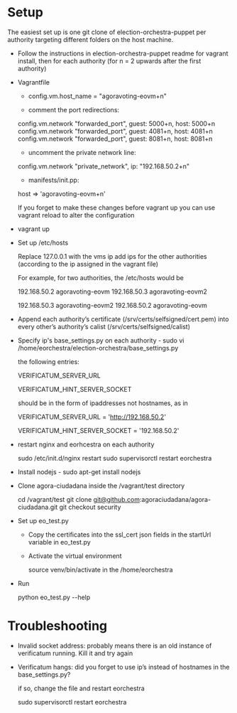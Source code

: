 Setup
=====

The easiest set up is one git clone of election-orchestra-puppet per authority targeting different folders on the host machine. 

* Follow the instructions in election-orchestra-puppet readme for vagrant install, then 
for each authority (for n = 2 upwards after the first authority)

* Vagrantfile

    * config.vm.host_name = "agoravoting-eovm+n"

    * comment the port redirections:

    config.vm.network "forwarded_port", guest: 5000+n, host: 5000+n
    config.vm.network "forwarded_port", guest: 4081+n, host: 4081+n
    config.vm.network "forwarded_port", guest: 8081+n, host: 8081+n

    * uncomment the private network line:

    config.vm.network "private_network", ip: "192.168.50.2+n"    

    * manifests/init.pp:

    host => 'agoravoting-eovm+n'

    If you forget to make these changes before vagrant up you can use vagrant reload to alter the configuration

* vagrant up

* Set up /etc/hosts

    Replace 127.0.0.1 with the vms ip 
    add ips for the other authorities (according to the ip assigned in the vagrant file)

    For example, for two authorities, the /etc/hosts would be

    192.168.50.2 agoravoting-eovm
    192.168.50.3 agoravoting-eovm2

    192.168.50.3 agoravoting-eovm2
    192.168.50.2 agoravoting-eovm

* Append each authority’s certificate (/srv/certs/selfsigned/cert.pem) into every other’s authority’s calist (/srv/certs/selfsigned/calist)

* Specify ip's base_settings.py on each authority - sudo vi /home/eorchestra/election-orchestra/base_settings.py

    the following entries:

    VERIFICATUM_SERVER_URL 

    VERIFICATUM_HINT_SERVER_SOCKET 

    should be in the form of ipaddresses not hostnames, as in

    VERIFICATUM_SERVER_URL = 'http://192.168.50.2'

    VERIFICATUM_HINT_SERVER_SOCKET = '192.168.50.2'

* restart nginx and eorhcestra on each authority 

    sudo /etc/init.d/nginx restart
    sudo supervisorctl restart eorchestra

* Install nodejs - sudo apt-get install nodejs

* Clone agora-ciudadana inside the /vagrant/test directory

     cd /vagrant/test
     git clone git@github.com:agoraciudadana/agora-ciudadana.git
     git checkout security 

* Set up eo_test.py

    * Copy the certificates into the ssl_cert json fields in the startUrl variable in eo_test.py

    * Activate the virtual environment

      source venv/bin/activate in the /home/eorchestra

* Run

    python eo_test.py --help
 

Troubleshooting
========

* Invalid socket address: probably means there is an old instance of verificatum running. Kill it and try again

* Verificatum hangs: did you forget to use ip’s instead of hostnames in the base_settings.py?

    if so, change the file and restart eorchestra

    sudo supervisorctl restart eorchestra




